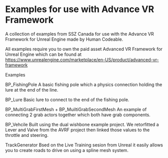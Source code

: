 # Examples for use with Advance VR Framework
A collection of examples from SSZ Canada for use with the Advance VR Framework for Unreal Engine made by Human Codeable.

All examples require you to own the paid asset Advanced VR Framework for Unreal Engine which can be found at
https://www.unrealengine.com/marketplace/en-US/product/advanced-vr-framework


Examples

BP_FishingPole
  A basic fishing pole which a physics connection holding the lure at the end of the line.
  
BP_Lure
  Basic lure to connect to the end of the fishing pole.
  
BP_MultiGrabFirstMesh + BP_MuiltiGrabSecondMesh
  An example of connecting 2 grab actors together which both have grab components.
  
BP_Vehcile
  Built using the dual wishbone example project. We retorfitted a Lever and Valve from the AVRF project then linked those values to the throttle and steering.
  
TrackGenerator
Bsed on the Live Training sesion from Unreal it easily allows you to create roads to drive on using a spline mesh system.


 

